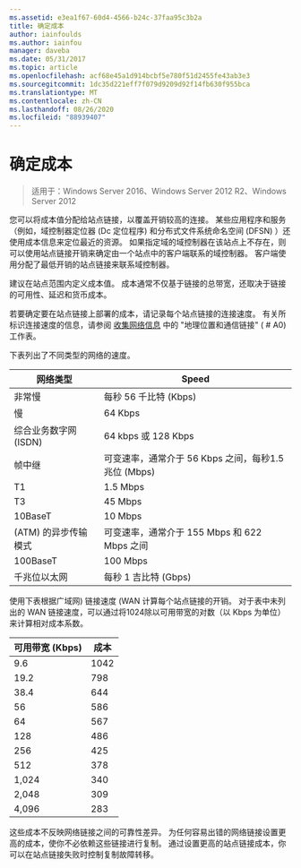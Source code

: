 ```yaml
---
ms.assetid: e3ea1f67-60d4-4566-b24c-37faa95c3b2a
title: 确定成本
author: iainfoulds
ms.author: iainfou
manager: daveba
ms.date: 05/31/2017
ms.topic: article
ms.openlocfilehash: acf68e45a1d914bcbf5e780f51d2455fe43ab3e3
ms.sourcegitcommit: 1dc35d221eff7f079d9209d92f14fb630f955bca
ms.translationtype: MT
ms.contentlocale: zh-CN
ms.lasthandoff: 08/26/2020
ms.locfileid: "88939407"
---
```

# <a name="determining-the-cost"></a>确定成本

>适用于：Windows Server 2016、Windows Server 2012 R2、Windows Server 2012

您可以将成本值分配给站点链接，以覆盖开销较高的连接。 某些应用程序和服务（例如，域控制器定位器 (Dc 定位程序) 和分布式文件系统命名空间 (DFSN) ）还使用成本信息来定位最近的资源。 如果指定域的域控制器在该站点上不存在，则可以使用站点链接开销来确定由一个站点中的客户端联系的域控制器。 客户端使用分配了最低开销的站点链接来联系域控制器。

建议在站点范围内定义成本值。 成本通常不仅基于链接的总带宽，还取决于链接的可用性、延迟和货币成本。

若要确定要在站点链接上部署的成本，请记录每个站点链接的连接速度。 有关所标识连接速度的信息，请参阅 [收集网络信息](../../ad-ds/plan/Collecting-Network-Information.md) 中的 "地理位置和通信链接" ( # A0) 工作表。

下表列出了不同类型的网络的速度。

|网络类型|Speed|
|----------------|---------|
|非常慢|每秒 56 千比特 (Kbps)|
|慢|64 Kbps|
|综合业务数字网 (ISDN)|64 kbps 或 128 Kbps|
|帧中继|可变速率，通常介于 56 Kbps 之间，每秒1.5 兆位 (Mbps) |
|T1|1.5 Mbps|
|T3|45 Mbps|
|10BaseT|10 Mbps|
| (ATM) 的异步传输模式|可变速率，通常介于 155 Mbps 和 622 Mbps 之间|
|100BaseT|100 Mbps|
|千兆位以太网|每秒 1 吉比特 (Gbps)|

使用下表根据广域网) 链接速度 (WAN 计算每个站点链接的开销。 对于表中未列出的 WAN 链接速度，可以通过将1024除以可用带宽的对数（以 Kbps 为单位）来计算相对成本系数。

|可用带宽 (Kbps) |成本|
|--------------------------------|--------|
|9.6|1042|
|19.2|798|
|38.4|644|
|56|586|
|64|567|
|128|486|
|256|425|
|512|378|
|1,024|340|
|2,048|309|
|4,096|283|

这些成本不反映网络链接之间的可靠性差异。 为任何容易出错的网络链接设置更高的成本，使你不必依赖这些链接进行复制。 通过设置更高的站点链接成本，你可以在站点链接失败时控制复制故障转移。



